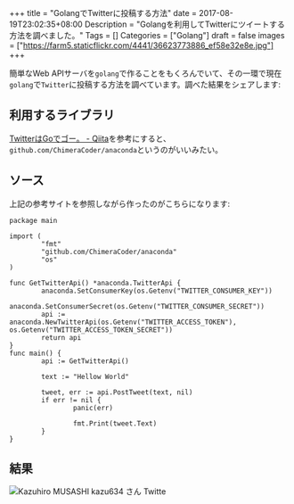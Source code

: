 +++
title = "GolangでTwitterに投稿する方法"
date = 2017-08-19T23:02:35+08:00
Description = "Golangを利用してTwitterにツイートする方法を調べました。"
Tags = []
Categories = ["Golang"]
draft = false
images = ["https://farm5.staticflickr.com/4441/36623773886_ef58e32e8e.jpg"]
+++

簡単なWeb APIサーバを`golang`で作ることをもくろんでいて、その一環で現在`golang`で`Twitter`に投稿する方法を調べています。調べた結果をシェアします:

## 利用するライブラリ
[TwitterはGoでゴー。 \- Qiita](http://qiita.com/konojunya/items/d51672f900f4912a5563)を参考にすると、`github.com/ChimeraCoder/anaconda`というのがいいみたい。

## ソース
上記の参考サイトを参照しながら作ったのがこちらになります:

```
package main

import (
        "fmt"
        "github.com/ChimeraCoder/anaconda"
        "os"
)

func GetTwitterApi() *anaconda.TwitterApi {
        anaconda.SetConsumerKey(os.Getenv("TWITTER_CONSUMER_KEY"))
        anaconda.SetConsumerSecret(os.Getenv("TWITTER_CONSUMER_SECRET"))
        api := anaconda.NewTwitterApi(os.Getenv("TWITTER_ACCESS_TOKEN"), os.Getenv("TWITTER_ACCESS_TOKEN_SECRET"))
        return api
}
func main() {
        api := GetTwitterApi()

        text := "Hellow World"

        tweet, err := api.PostTweet(text, nil)
        if err != nil {
                panic(err)

                fmt.Print(tweet.Text)
        }
}
```

## 結果
![Kazuhiro MUSASHI  kazu634 さん   Twitte](https://farm5.staticflickr.com/4441/36623773886_ef58e32e8e.jpg)
